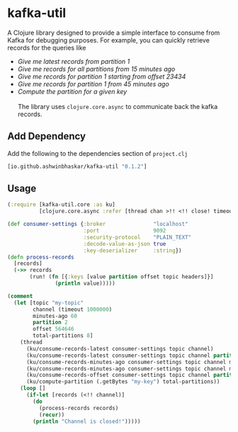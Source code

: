 # kafka-util

A Clojure library designed to provide a simple interface to consume from Kafka for debugging purposes. For example, you can quickly retrieve records for the queries like 
- *Give me latest records from partition 1*
- *Give me records for all partitions from 15 minutes ago*
- *Give me records for partition 1 starting from offset 23434*
- *Give me records for partition 1 from 45 minutes ago*
- *Compute the partition for a given key*
<br><br>The library uses `clojure.core.async` to communicate back the kafka records.

## Add Dependency

Add the following to the dependencies section of `project.clj`
```clojure
[io.github.ashwinbhaskar/kafka-util "0.1.2"]
```

## Usage

```clojure
(:require [kafka-util.core :as ku]
          [clojure.core.async :refer [thread chan >!! <!! close! timeout]])

(def consumer-settings {:broker               "localhost"
                        :port                 9092
                        :security-protocol    "PLAIN_TEXT"
                        :decode-value-as-json true
                        :key-deserializer     :string})
(defn process-records
  [records]
  (->> records 
       (run! (fn [{:keys [value partition offset topic headers]}] 
               (println value)))))

(comment
  (let [topic "my-topic"
        channel (timeout 1000000)
        minutes-ago 60
        partition 2
        offset 564646
        total-partitions 8]
    (thread
      (ku/consume-records-latest consumer-settings topic channel)
      (ku/consume-records-latest consumer-settings topic channel partition)
      (ku/consume-records-minutes-ago consumer-settings topic channel minutes-ago)
      (ku/consume-records-minutes-ago consumer-settings topic channel minutes-ago partition)
      (ku/consume-records-offset consumer-settings topic channel partition offset)
      (ku/compute-partition (.getBytes "my-key") total-partitions))
    (loop []
      (if-let [records (<!! channel)]
        (do
          (process-records records)
          (recur))
        (println "Channel is closed!")))))

```
